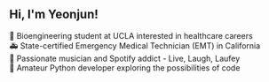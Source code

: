 ## Hi, I'm Yeonjun! 

🧬 Bioengineering student at UCLA interested in healthcare careers <br/>
🚑 State-certified Emergency Medical Technician (EMT) in California <br/>
🎹 Passionate musician and Spotify addict - Live, Laugh, Laufey <br/>
🐍 Amateur Python developer exploring the possibilities of code <br/>

<!--
**wise615/wise615** is a ✨ _special_ ✨ repository because its `README.md` (this file) appears on your GitHub profile.

Here are some ideas to get you started:

- 🔭 I’m currently working on ...
- 🌱 I’m currently learning ...
- 👯 I’m looking to collaborate on ...
- 🤔 I’m looking for help with ...
- 💬 Ask me about ...
- 📫 How to reach me: ...
- 😄 Pronouns: ...
- ⚡ Fun fact: ...
-->
